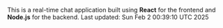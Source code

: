 This is a real-time chat application built using **React** for the frontend and **Node.js** for the backend.
Last updated: Sun Feb  2 00:39:10 UTC 2025
